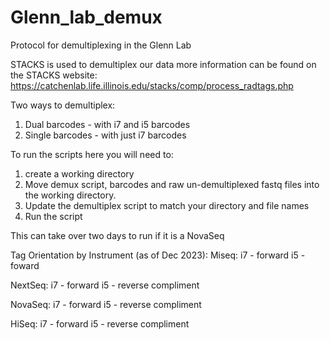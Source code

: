 # Glenn_lab_demux
Protocol for demultiplexing in the Glenn Lab

STACKS is used to demultiplex our data more information can be found on the STACKS website:
https://catchenlab.life.illinois.edu/stacks/comp/process_radtags.php

Two ways to demultiplex:
1. Dual barcodes - with i7 and i5 barcodes
2. Single barcodes - with just i7 barcodes

To run the scripts here you will need to:
1. create a working directory
2. Move demux script, barcodes and raw un-demultiplexed fastq files into the working directory. 
3. Update the demultiplex script to match your directory and file names
4. Run the script

This can take over two days to run if it is a NovaSeq

Tag Orientation by Instrument (as of Dec 2023):
Miseq:
i7 - forward
i5 - foward

NextSeq:
i7 - forward
i5 - reverse compliment

NovaSeq:
i7 - forward
i5 - reverse compliment

HiSeq:
i7 - forward
i5 - reverse compliment